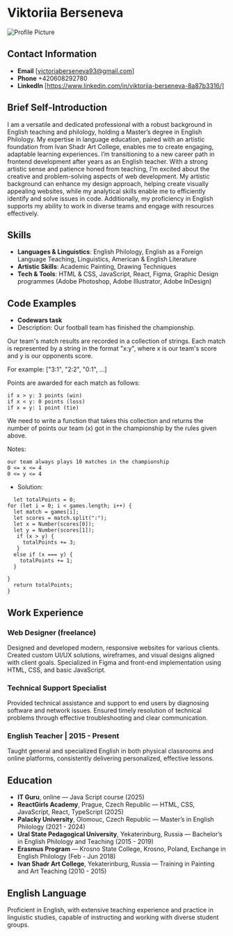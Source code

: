 # Viktoriia Berseneva
![Profile Picture](https://i.ibb.co/17zcNJy/photo.jpg)

## Contact Information
- **Email** [victoriaberseneva93@gmail.com]
- **Phone** +420608292780
- **LinkedIn** [https://www.linkedin.com/in/viktoriia-berseneva-8a87b3316/]

## Brief Self-Introduction
I am a versatile and dedicated professional with a robust background in English teaching and philology, holding a Master’s degree in English Philology. My expertise in language education, paired with an artistic foundation from Ivan Shadr Art College, enables me to create engaging, adaptable learning experiences. 
I’m transitioning to a new career path in frontend development after years as an English teacher. With a strong artistic sense and patience honed from teaching, I’m excited about the creative and problem-solving aspects of web development. My artistic background can enhance my design approach, helping create visually appealing websites, while my analytical skills enable me to efficiently identify and solve issues in code. Additionally, my proficiency in English supports my ability to work in diverse teams and engage with resources effectively.

## Skills
- **Languages & Linguistics**: English Philology, English as a Foreign Language Teaching, Linguistics, American & English Literature
- **Artistic Skills**: Academic Painting, Drawing Techniques
- **Tech & Tools**: HTML & CSS, JavaScript, React, Figma, Graphic Design programmes (Adobe Photoshop, Adobe Illustrator, Adobe InDesign)

## Code Examples
- **Codewars task**
- Description:
Our football team has finished the championship.

Our team's match results are recorded in a collection of strings. Each match is represented by a string in the format "x:y", where x is our team's score and y is our opponents score.

For example: ["3:1", "2:2", "0:1", ...]

Points are awarded for each match as follows:

    if x > y: 3 points (win)
    if x < y: 0 points (loss)
    if x = y: 1 point (tie)

We need to write a function that takes this collection and returns the number of points our team (x) got in the championship by the rules given above.

Notes:

    our team always plays 10 matches in the championship
    0 <= x <= 4
    0 <= y <= 4

- Solution:
```function points(games) {
  let totalPoints = 0;
for (let i = 0; i < games.length; i++) {
  let match = games[i];
  let scores = match.split(":");
  let x = Number(scores[0]);
  let y = Number(scores[1]);
   if (x > y) {
     totalPoints += 3;
   }
  else if (x === y) {
    totalPoints += 1;
  }
  
}  
  return totalPoints;
}
```

## Work Experience
### Web Designer (freelance)
Designed and developed modern, responsive websites for various clients. Created custom UI/UX solutions, wireframes, and visual designs aligned with client goals. Specialized in Figma  and front-end implementation using HTML, CSS, and basic JavaScript.


### Technical Support Specialist
Provided technical assistance and support to end users by diagnosing software and network issues. Ensured timely resolution of technical problems through effective troubleshooting and clear communication. 

### English Teacher | 2015 - Present
Taught general and specialized English in both physical classrooms and online platforms, consistently delivering personalized, effective lessons.


## Education

- **IT Guru**, online — Java Script course  (2025)
- **ReactGirls Academy**, Prague, Czech Republic — HTML, CSS, JavaScript, React, TypeScript  (2025)
- **Palacky University**, Olomouc, Czech Republic — Master’s in English Philology (2021 - 2024)
- **Ural State Pedagogical University**, Yekaterinburg, Russia — Bachelor’s in English Philology and Teaching (2015 - 2019)
- **Erasmus Program** — Krosno State College, Krosno, Poland, Exchange in English Philology (Feb - Jun 2018)
- **Ivan Shadr Art College**, Yekaterinburg, Russia — Training in Painting and Art Teaching (2010 - 2015)

## English Language
Proficient in English, with extensive teaching experience and practice in linguistic studies, capable of instructing and working with diverse student groups. 
